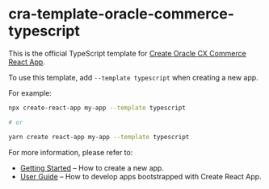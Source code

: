 # cra-template-oracle-commerce-typescript

This is the official TypeScript template for [Create Oracle CX Commerce React App](https://github.com/facebook/create-react-app).

To use this template, add `--template typescript` when creating a new app.

For example:

```sh
npx create-react-app my-app --template typescript

# or

yarn create react-app my-app --template typescript
```

For more information, please refer to:

- [Getting Started](https://create-react-app.dev/docs/getting-started) – How to create a new app.
- [User Guide](https://create-react-app.dev) – How to develop apps bootstrapped with Create React App.
